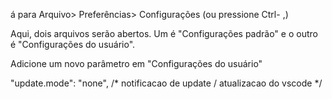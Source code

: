 á para Arquivo> Preferências> Configurações (ou pressione Ctrl- ,)

Aqui, dois arquivos serão abertos. Um é "Configurações padrão" e o outro é "Configurações do usuário".

Adicione um novo parâmetro em "Configurações do usuário"

"update.mode": "none",  /*  notificacao de update / atualizacao do vscode */

